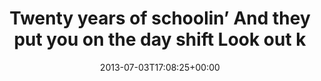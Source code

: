 ---
retweeted: false
source: <a href="http://twitter.com" rel="nofollow">Twitter Web Client</a>
entities:
  hashtags: []
  symbols: []
  user_mentions: []
  urls: []
display_text_range:
- '0'
- '94'
favorite_count: '1'
id_str: '352473916918341632'
truncated: false
retweet_count: '0'
id: '352473916918341632'
created_at: Wed Jul 03 17:08:25 +0000 2013
favorited: false
full_text: "Twenty years of schoolin’ \nAnd they put you on the day shift\nLook out
  kid\nThey keep it all hid"
lang: en
tags:
- pesos/twitter
date: '2013-07-03T17:08:25+00:00'
src: https://twitter.com/bascht/status/352473916918341632
original_url: https://twitter.com/bascht/status/352473916918341632
type: twitter_tweet
text: "Twenty years of schoolin’ \nAnd they put you on the day shift\nLook out kid\nThey
  keep it all hid"
title: "Twenty years of schoolin’ \nAnd they put you on the day shift\nLook out k"

---